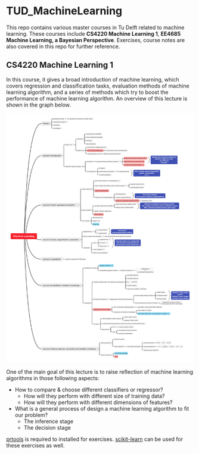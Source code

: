 # TUD_MachineLearning

This repo contains various master courses in Tu Delft related to machine learning. These courses include **CS4220 Machine Learning 1**, **EE4685 Machine Learning, a Bayesian Perspective**. Exercises, course notes are also covered in this repo for further reference. 

## CS4220 Machine Learning 1
In this course, it gives a broad introduction of machine learning, which covers regression and classification tasks, evaluation methods of machine learning algorithm, and a series of methods which try to boost the performance of machine learning algorithm. An overview of this lecture is shown in the graph below.

![Machine learning Outline](https://github.com/KarenMars/TUD_MachineLearning/blob/main/Outline/ML_Outline.png)

One of the main goal of this lecture is to raise reflection of machine learning algorithms in those following aspects:
- How to compare & choose different classifiers or regressor? 
    - How will they perform with different size of training data?
    - How will they perform with different dimensions of features?
- What is a general process of design a machine learning algorithm to fit our problem?
    - The inference stage 
    - The decision stage


[prtools](https://github.com/DMJTax/prtools) is required to installed for exercises. [scikit-learn](https://scikit-learn.org/stable/) can be used for these exercises as well. 